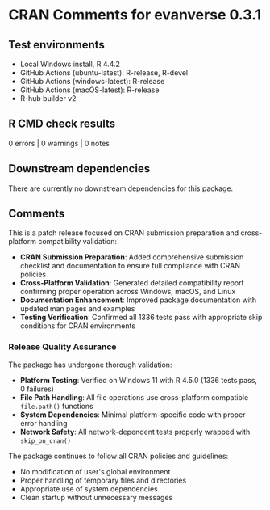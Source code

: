 # CRAN Comments for evanverse 0.3.1

## Test environments
* Local Windows install, R 4.4.2
* GitHub Actions (ubuntu-latest): R-release, R-devel
* GitHub Actions (windows-latest): R-release
* GitHub Actions (macOS-latest): R-release
* R-hub builder v2

## R CMD check results

0 errors | 0 warnings | 0 notes

## Downstream dependencies

There are currently no downstream dependencies for this package.

## Comments

This is a patch release focused on CRAN submission preparation and cross-platform compatibility validation:

* **CRAN Submission Preparation**: Added comprehensive submission checklist and documentation to ensure full compliance with CRAN policies
* **Cross-Platform Validation**: Generated detailed compatibility report confirming proper operation across Windows, macOS, and Linux
* **Documentation Enhancement**: Improved package documentation with updated man pages and examples
* **Testing Verification**: Confirmed all 1336 tests pass with appropriate skip conditions for CRAN environments

### Release Quality Assurance

The package has undergone thorough validation:
* **Platform Testing**: Verified on Windows 11 with R 4.5.0 (1336 tests pass, 0 failures)
* **File Path Handling**: All file operations use cross-platform compatible `file.path()` functions
* **System Dependencies**: Minimal platform-specific code with proper error handling
* **Network Safety**: All network-dependent tests properly wrapped with `skip_on_cran()`

The package continues to follow all CRAN policies and guidelines:
* No modification of user's global environment
* Proper handling of temporary files and directories
* Appropriate use of system dependencies
* Clean startup without unnecessary messages